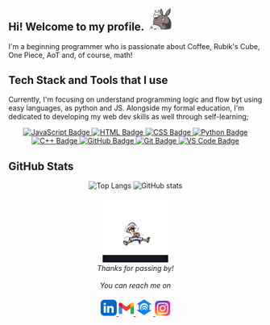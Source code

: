 ## Hi! Welcome to my profile. <img src="assets/totoro2.gif" alt="totoro" width="50" />
I'm a beginning programmer who is passionate about Coffee, Rubik's Cube, One Piece, AoT and, of course, math! 

## Tech Stack and Tools that I use
<p align="left">
  Currently, I'm focusing on understand programming logic and flow byt using easy languages, as python and JS. Alongside my formal education, I'm dedicated to developing my web dev skills as well through self-learning;
</p>

<p align="center">
  <a href="https://github.com/anaclaramtn/Front-End-Development" target="_blank">
    <img src="https://img.shields.io/badge/JavaScript-black?style=for-the-badge&logo=javascript&logoColor=yellow" alt="JavaScript Badge">
  </a>
  <a href="https://github.com/anaclaramtn/Front-End-Development" target="_blank">
    <img src="https://img.shields.io/badge/HTML-black?style=for-the-badge&logo=html5&logoColor=orange" alt="HTML Badge">
  </a>
  <a href="https://github.com/anaclaramtn/Front-End-Development" target="_blank">
    <img src="https://img.shields.io/badge/CSS-black?style=for-the-badge&logo=css3&logoColor=blue" alt="CSS Badge">
  </a>
  <a href="https://www.python.org/" target="_blank">
    <img src="https://img.shields.io/badge/Python-black?style=for-the-badge&logo=python&logoColor=green" alt="Python Badge">
  </a>
  <a href="https://github.com/anaclaramtn/Projetos-Experimentacao-Orientada-n35cd" target="_blank">
    <img src="https://img.shields.io/badge/C++-black?style=for-the-badge&logo=cplusplus&logoColor=pink" alt="C++ Badge">
  </a>
  <a href="https://github.com/anaclaramtn" target="_blank">
    <img src="https://img.shields.io/badge/GitHub-black?style=for-the-badge&logo=github&logoColor=white" alt="GitHub Badge">
  </a>
  <a href="https://git-scm.com/" target="_blank">
    <img src="https://img.shields.io/badge/Git-black?style=for-the-badge&logo=git&logoColor=white" alt="Git Badge">
  </a>
  <a href="https://code.visualstudio.com/" target="_blank">
    <img src="https://img.shields.io/badge/VS%20Code-black?style=for-the-badge&logo=visual-studio-code&logoColor=blue" alt="VS Code Badge">
  </a>
</p>


## GitHub Stats
<p align="center">
  <img src="https://github-readme-stats.vercel.app/api/top-langs?username=anaclaramtn&show_icons=true&locale=en&layout=compact&card_width=350&langs_count=8&theme=gotham&hide_border=true" height="160" alt="Top Langs" />
  <img src="https://github-readme-stats.vercel.app/api?username=anaclaramtn&show_icons=true&theme=gotham&hide_border=true" height="160" alt="GitHub stats" />
</p>


<p align="center" > 
  <img src="assets/luffy_new.gif" alt="luffy_gear5" width="130" /><br>
  <i>Thanks for passing by!</i><br><br>
  <i>You can reach me on</i><br><br>
  <a href="www.linkedin.com/in/anaclaramtn">
  <code><img alt="linkedin" width="32" src="assets/linkedin.png" /></code>
  </a>
  <a href="mailto:anaclaramtn@gmail.com">
  <code><img alt="email" width="30" src="assets/gmail.png" /></code>
  </a>
  <a href="mailto:anaclaramtn@edu.unifor.br">
  <code><img alt="emailunifor" width="35" src="assets/unifor.png" /></code>
  </a>
  <a href="https://instagram.com/mtnanaclara_">
  <code><img alt="instagram" width="30" src="assets/instagram.png" /></code>
  </a>
</p>

